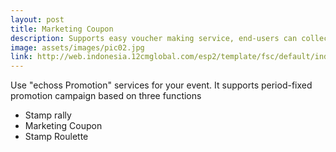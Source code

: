 ```yaml
---
layout: post
title: Marketing Coupon
description: Supports easy voucher making service, end-users can collect coupons on their account and use it at affiliated shops
image: assets/images/pic02.jpg
link: http://web.indonesia.12cmglobal.com/esp2/template/fsc/default/index.html?apikey=p5da5a687366e4fa6a5fcd8241a275333&funckey=V00A002B002S0002FSC001&id=Eigenplanet
---
```


Use "echoss Promotion" services for your event. It supports period-fixed promotion campaign based on three functions
- Stamp rally
- Marketing Coupon
- Stamp Roulette
